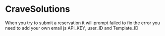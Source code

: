 # CraveSolutions
When you try to submit a reservation it will prompt failed to fix the error
you need to add your own email js API_KEY, user_ID and Template_ID
